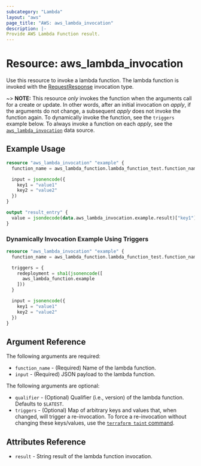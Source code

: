 ```yaml
---
subcategory: "Lambda"
layout: "aws"
page_title: "AWS: aws_lambda_invocation"
description: |-
Provide AWS Lambda Function result.
---
```


# Resource: aws_lambda_invocation

Use this resource to invoke a lambda function. The lambda function is invoked with the [RequestResponse](https://docs.aws.amazon.com/lambda/latest/dg/API_Invoke.html#API_Invoke_RequestSyntax) invocation type.

~> **NOTE:** This resource _only_ invokes the function when the arguments call for a create or update. In other words, after an initial invocation on _apply_, if the arguments do not change, a subsequent _apply_ does not invoke the function again. To dynamically invoke the function, see the `triggers` example below. To always invoke a function on each _apply_, see the [`aws_lambda_invocation`](/docs/providers/aws/d/lambda_invocation.html) data source.

## Example Usage

```terraform
resource "aws_lambda_invocation" "example" {
  function_name = aws_lambda_function.lambda_function_test.function_name

  input = jsonencode({
    key1 = "value1"
    key2 = "value2"
  })
}

output "result_entry" {
  value = jsondecode(data.aws_lambda_invocation.example.result)["key1"]
}
```

### Dynamically Invocation Example Using Triggers

```terraform
resource "aws_lambda_invocation" "example" {
  function_name = aws_lambda_function.lambda_function_test.function_name

  triggers = {
    redeployment = sha1(jsonencode([
      aws_lambda_function.example
    ]))
  }

  input = jsonencode({
    key1 = "value1"
    key2 = "value2"
  })
}
```

## Argument Reference

The following arguments are required:

* `function_name` - (Required) Name of the lambda function.
* `input` - (Required) JSON payload to the lambda function.

The following arguments are optional:

* `qualifier` - (Optional) Qualifier (i.e., version) of the lambda function. Defaults to `$LATEST`.
* `triggers` - (Optional) Map of arbitrary keys and values that, when changed, will trigger a re-invocation. To force a re-invocation without changing these keys/values, use the [`terraform taint` command](https://www.terraform.io/docs/commands/taint.html).

## Attributes Reference

* `result` - String result of the lambda function invocation.
